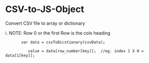 # CSV-to-JS-Object

Convert CSV file to array or dictionary

   i. NOTE: Row 0 or the first Row is the cols heading
      
           var data = csvToDicstionary(csvData); 

              value = data[row_number[key]];  //eg. index 1 X 0 = data[1[key]];
